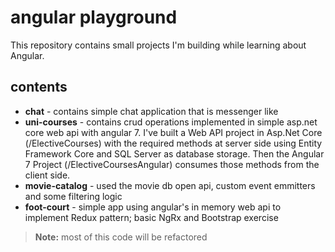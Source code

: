 # angular playground

This repository contains small projects I'm building while learning about Angular.


## contents  
- **chat**  - contains simple chat application that is messenger like
- **uni-courses**   - contains crud operations implemented in simple asp.net core web api with angular 7. I've built a Web API project in Asp.Net Core (/ElectiveCourses) with the required methods at server side using Entity Framework Core and SQL Server as database storage. Then the Angular 7 Project (/ElectiveCoursesAngular) consumes those methods from the client side.
- **movie-catalog** - used the movie db open api, custom event emmitters and some filtering logic 
- **foot-court**  - simple app using angular's in memory web api to implement Redux pattern; basic NgRx and Bootstrap exercise

> **Note:** most of this code will be refactored

